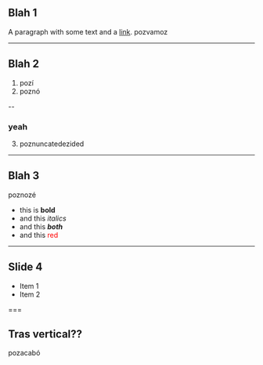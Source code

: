 ## Blah 1
A paragraph with some text and a [link](https://hakim.se).
pozvamoz

---

## Blah 2
1. pozí
2. poznó

--

### yeah
3. poznuncatedezided

---

## Blah 3
poznozé
- this is **bold** 
- and this _italics_
- and this _**both**_
- and this <font color=red>red</font>
---
## Slide 4
- Item 1 <!-- .element: class="fragment" data-fragment-index="2" -->
- Item 2 <!-- .element: class="fragment" data-fragment-index="1" -->

===

## Tras vertical??
pozacabó
